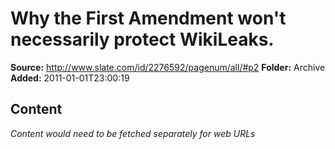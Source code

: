 # Why the First Amendment won't necessarily protect WikiLeaks.

**Source:** http://www.slate.com/id/2276592/pagenum/all/#p2
**Folder:** Archive
**Added:** 2011-01-01T23:00:19




## Content
*Content would need to be fetched separately for web URLs*
